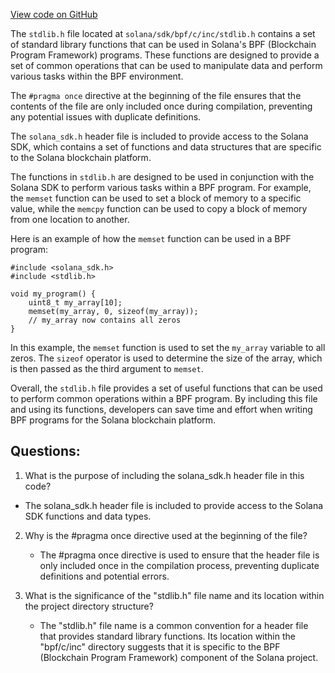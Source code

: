 [View code on GitHub](https://github.com/solana-labs/solana/blob/master/sdk/bpf/c/inc/stdlib.h)

The `stdlib.h` file located at `solana/sdk/bpf/c/inc/stdlib.h` contains a set of standard library functions that can be used in Solana's BPF (Blockchain Program Framework) programs. These functions are designed to provide a set of common operations that can be used to manipulate data and perform various tasks within the BPF environment.

The `#pragma once` directive at the beginning of the file ensures that the contents of the file are only included once during compilation, preventing any potential issues with duplicate definitions.

The `solana_sdk.h` header file is included to provide access to the Solana SDK, which contains a set of functions and data structures that are specific to the Solana blockchain platform.

The functions in `stdlib.h` are designed to be used in conjunction with the Solana SDK to perform various tasks within a BPF program. For example, the `memset` function can be used to set a block of memory to a specific value, while the `memcpy` function can be used to copy a block of memory from one location to another.

Here is an example of how the `memset` function can be used in a BPF program:

```
#include <solana_sdk.h>
#include <stdlib.h>

void my_program() {
    uint8_t my_array[10];
    memset(my_array, 0, sizeof(my_array));
    // my_array now contains all zeros
}
```

In this example, the `memset` function is used to set the `my_array` variable to all zeros. The `sizeof` operator is used to determine the size of the array, which is then passed as the third argument to `memset`.

Overall, the `stdlib.h` file provides a set of useful functions that can be used to perform common operations within a BPF program. By including this file and using its functions, developers can save time and effort when writing BPF programs for the Solana blockchain platform.
## Questions: 
 1. What is the purpose of including the solana_sdk.h header file in this code?
   - The solana_sdk.h header file is included to provide access to the Solana SDK functions and data types.

2. Why is the #pragma once directive used at the beginning of the file?
   - The #pragma once directive is used to ensure that the header file is only included once in the compilation process, preventing duplicate definitions and potential errors.

3. What is the significance of the "stdlib.h" file name and its location within the project directory structure?
   - The "stdlib.h" file name is a common convention for a header file that provides standard library functions. Its location within the "bpf/c/inc" directory suggests that it is specific to the BPF (Blockchain Program Framework) component of the Solana project.